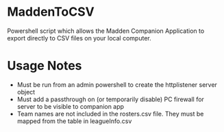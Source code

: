 # MaddenToCSV
Powershell script which allows the Madden Companion Application to export directly to CSV files on your local computer.

# Usage Notes
- Must be run from an admin powershell to create the httplistener server object
- Must add a passthrough on (or temporarily disable) PC firewall for server to be visible to companion app
- Team names are not included in the rosters.csv file.  They must be mapped from the table in leagueInfo.csv
